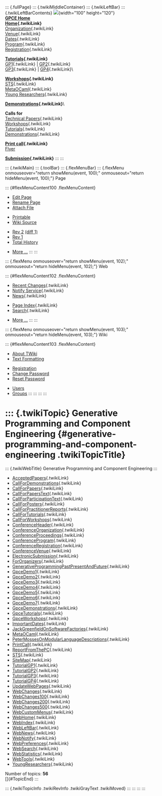 ::: {.fullPage}
::: {.twikiMiddleContainer}
::: {.twikiLeftBar}
::: {.twikiLeftBarContents}
![](../pub/Gpce04/WebLeftBar/gpce-logo.jpg){width="100" height="120"}\
**[GPCE Home](http://www.gpce.org)**\
**[Home](WebHome){.twikiLink}**\
[Organization](ConferenceOrganization){.twikiLink}\
[Venue](ConferenceVenue){.twikiLink}\
[Dates](ImportantDates){.twikiLink}\
[Program](ConferenceProgram){.twikiLink}\
[Registration](ConferenceRegistration){.twikiLink}

**[Tutorials](GpceTutorials){.twikiLink}**\
[GP1](TutorialGP1){.twikiLink} \| [GP2](TutorialGP2){.twikiLink}\
[GP3](TutorialGP3){.twikiLink} \| [GP4](TutorialGP4){.twikiLink}\

**[Workshops](GpceWorkshops){.twikiLink}**\
[STS](STS){.twikiLink}\
[MetaOCaml](http://www.program-transformation.org/Gpce04/MetaOCaml){.twikiLink}\
[Young
Researchers](http://www.program-transformation.org/Gpce04/YoungResearchers){.twikiLink}

**[Demonstrations](GpceDemonstrations){.twikiLink}**\

**Calls for**\
[Technical Papers](CallForPapers){.twikiLink}\
[Workshops](CallForWorkshops){.twikiLink}\
[Tutorials](CallForTutorials){.twikiLink}\
[Demonstrations](CallForDemonstrations){.twikiLink}

**[Print call](PrintCall){.twikiLink}**\
[Flyer](http://www.cs.uu.nl/~visser/GPCE04-CfC.pdf)

**[Submission](ElectronicSubmission){.twikiLink}**
:::
:::

::: {.twikiMain}
::: {.toolBar}
::: {.flexMenuBar}
::: {.flexMenu onmouseover="return showMenu(event, 100);" onmouseout="return hideMenu(event, 100);"}
Page

::: {#flexMenuContent100 .flexMenuContent}
-   [Edit
    Page](http://www.program-transformation.org/edit/Gpce04/WebIndex?t=1536827622)
-   [Rename
    Page](http://www.program-transformation.org/rename/Gpce04/WebIndex)
-   [Attach
    File](http://www.program-transformation.org/attach/Gpce04/WebIndex)

<!-- -->

-   [Printable](http://www.program-transformation.org/view/Gpce04/WebIndex?skin=print.pattern)
-   [Wiki
    Source](http://www.program-transformation.org/view/Gpce04/WebIndex?skin=text&raw=on&contenttype=text/plain)

<!-- -->

-   [Rev
    2](http://www.program-transformation.org/view/Gpce04/WebIndex?rev=1.2)
    [(diff 1)](http://www.program-transformation.org/rdiff/Gpce04/WebIndex?rev1=1.2&rev2=1.1)
-   [Rev
    1](http://www.program-transformation.org/view/Gpce04/WebIndex?rev=1.1)
-   [Total
    History](http://www.program-transformation.org/rdiff/Gpce04/WebIndex)

<!-- -->

-   [More
    \...](http://www.program-transformation.org/oops/Gpce04/WebIndex?template=oopsmore&param1=1.2&param2=1.2)
:::
:::

::: {.flexMenu onmouseover="return showMenu(event, 102);" onmouseout="return hideMenu(event, 102);"}
Web

::: {#flexMenuContent102 .flexMenuContent}
-   [Recent Changes](WebChanges){.twikiLink}
-   [Notify Service](WebNotify){.twikiLink}
-   [News](WebNews){.twikiLink}

<!-- -->

-   [Page Index](WebIndex){.twikiLink}
-   [Search](WebSearch){.twikiLink}

<!-- -->

-   [More
    \...](http://www.program-transformation.org/oops/Gpce04/WebIndex?template=oopsmore&param1=1.2&param2=1.2)
:::
:::

::: {.flexMenu onmouseover="return showMenu(event, 103);" onmouseout="return hideMenu(event, 103);"}
Wiki

::: {#flexMenuContent103 .flexMenuContent}
-   [About
    TWiki](http://www.program-transformation.org/view/TWiki/WebHome)
-   [Text
    Formatting](http://www.program-transformation.org/view/TWiki/TextFormattingRules)

<!-- -->

-   [Registration](http://www.program-transformation.org/view/TWiki/TWikiRegistration)
-   [Change
    Password](http://www.program-transformation.org/view/TWiki/ChangePassword)
-   [Reset
    Password](http://www.program-transformation.org/view/TWiki/ResetPassword)

<!-- -->

-   [Users](http://www.program-transformation.org/view/Main/TWikiUsers)
-   [Groups](http://www.program-transformation.org/view/Main/TWikiGroups)
:::
:::
:::
:::

::: {.twikiTopic}
Generative Programming and Component Engineering {#generative-programming-and-component-engineering .twikiTopicTitle}
================================================

::: {.twikiWebTitle}
Generative Programming and Component Engineering
:::

-   [AcceptedPapers](AcceptedPapers){.twikiLink}
-   [CallForDemonstrations](CallForDemonstrations){.twikiLink}
-   [CallForPapers](CallForPapers){.twikiLink}
-   [CallForPapersText](CallForPapersText){.twikiLink}
-   [CallForParticipationText](CallForParticipationText){.twikiLink}
-   [CallForPosters](CallForPosters){.twikiLink}
-   [CallForPractitionerReports](CallForPractitionerReports){.twikiLink}
-   [CallForTutorials](CallForTutorials){.twikiLink}
-   [CallForWorkshops](CallForWorkshops){.twikiLink}
-   [ConferenceHeader](ConferenceHeader){.twikiLink}
-   [ConferenceOrganization](ConferenceOrganization){.twikiLink}
-   [ConferenceProceedings](ConferenceProceedings){.twikiLink}
-   [ConferenceProgram](ConferenceProgram){.twikiLink}
-   [ConferenceRegistration](ConferenceRegistration){.twikiLink}
-   [ConferenceVenue](ConferenceVenue){.twikiLink}
-   [ElectronicSubmission](ElectronicSubmission){.twikiLink}
-   [ForOrganizers](ForOrganizers){.twikiLink}
-   [GenerativeProgrammingPastPresentAndFuture](GenerativeProgrammingPastPresentAndFuture){.twikiLink}
-   [GpceDemo1](GpceDemo1){.twikiLink}
-   [GpceDemo2](GpceDemo2){.twikiLink}
-   [GpceDemo3](GpceDemo3){.twikiLink}
-   [GpceDemo4](GpceDemo4){.twikiLink}
-   [GpceDemo5](GpceDemo5){.twikiLink}
-   [GpceDemo6](GpceDemo6){.twikiLink}
-   [GpceDemo7](GpceDemo7){.twikiLink}
-   [GpceDemonstrations](GpceDemonstrations){.twikiLink}
-   [GpceTutorials](GpceTutorials){.twikiLink}
-   [GpceWorkshops](GpceWorkshops){.twikiLink}
-   [ImportantDates](ImportantDates){.twikiLink}
-   [JackGreenfieldOnSoftwareFactories](JackGreenfieldOnSoftwareFactories){.twikiLink}
-   [MetaOCaml](http://www.program-transformation.org/Gpce04/MetaOCaml){.twikiLink}
-   [PeterMossesOnModularLanguageDescriptions](PeterMossesOnModularLanguageDescriptions){.twikiLink}
-   [PrintCall](PrintCall){.twikiLink}
-   [ReportFromThePC](ReportFromThePC){.twikiLink}
-   [STS](STS){.twikiLink}
-   [SiteMap](SiteMap){.twikiLink}
-   [TutorialGP1](TutorialGP1){.twikiLink}
-   [TutorialGP2](TutorialGP2){.twikiLink}
-   [TutorialGP3](TutorialGP3){.twikiLink}
-   [TutorialGP4](TutorialGP4){.twikiLink}
-   [UpdateWebPages](UpdateWebPages){.twikiLink}
-   [WebChanges](WebChanges){.twikiLink}
-   [WebChanges100](WebChanges100){.twikiLink}
-   [WebChanges200](WebChanges200){.twikiLink}
-   [WebChanges500](WebChanges500){.twikiLink}
-   [WebCustomMenus](WebCustomMenus){.twikiLink}
-   [WebHome](WebHome){.twikiLink}
-   [WebIndex](WebIndex){.twikiLink}
-   [WebLeftBar](WebLeftBar){.twikiLink}
-   [WebNews](WebNews){.twikiLink}
-   [WebNotify](WebNotify){.twikiLink}
-   [WebPreferences](WebPreferences){.twikiLink}
-   [WebSearch](WebSearch){.twikiLink}
-   [WebStatistics](WebStatistics){.twikiLink}
-   [WebTools](WebTools){.twikiLink}
-   [YoungResearchers](http://www.program-transformation.org/Gpce04/YoungResearchers){.twikiLink}

Number of topics: **56**\
[]{#TopicEnd}
:::

::: {.twikiTopicInfo .twikiRevInfo .twikiGrayText .twikiMoved}
:::
:::
:::
:::
